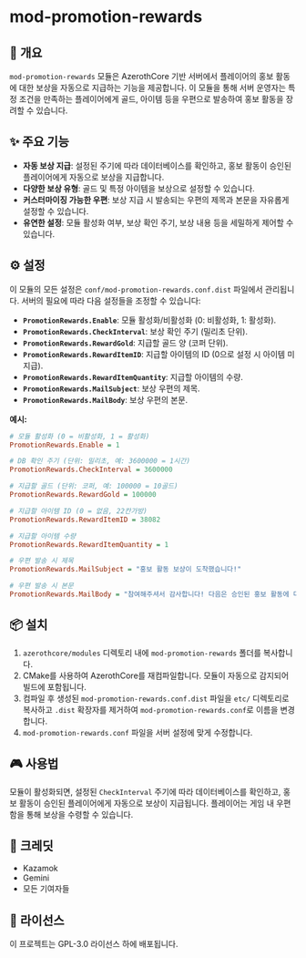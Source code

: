 # mod-promotion-rewards

## 🚀 개요

`mod-promotion-rewards` 모듈은 AzerothCore 기반 서버에서 플레이어의 홍보 활동에 대한 보상을 자동으로 지급하는 기능을 제공합니다. 이 모듈을 통해 서버 운영자는 특정 조건을 만족하는 플레이어에게 골드, 아이템 등을 우편으로 발송하여 홍보 활동을 장려할 수 있습니다.

## ✨ 주요 기능

-   **자동 보상 지급**: 설정된 주기에 따라 데이터베이스를 확인하고, 홍보 활동이 승인된 플레이어에게 자동으로 보상을 지급합니다.
-   **다양한 보상 유형**: 골드 및 특정 아이템을 보상으로 설정할 수 있습니다.
-   **커스터마이징 가능한 우편**: 보상 지급 시 발송되는 우편의 제목과 본문을 자유롭게 설정할 수 있습니다.
-   **유연한 설정**: 모듈 활성화 여부, 보상 확인 주기, 보상 내용 등을 세밀하게 제어할 수 있습니다.

## ⚙️ 설정

이 모듈의 모든 설정은 `conf/mod-promotion-rewards.conf.dist` 파일에서 관리됩니다. 서버의 필요에 따라 다음 설정들을 조정할 수 있습니다:

-   **`PromotionRewards.Enable`**: 모듈 활성화/비활성화 (0: 비활성화, 1: 활성화).
-   **`PromotionRewards.CheckInterval`**: 보상 확인 주기 (밀리초 단위).
-   **`PromotionRewards.RewardGold`**: 지급할 골드 양 (코퍼 단위).
-   **`PromotionRewards.RewardItemID`**: 지급할 아이템의 ID (0으로 설정 시 아이템 미지급).
-   **`PromotionRewards.RewardItemQuantity`**: 지급할 아이템의 수량.
-   **`PromotionRewards.MailSubject`**: 보상 우편의 제목.
-   **`PromotionRewards.MailBody`**: 보상 우편의 본문.

**예시:**
```ini
# 모듈 활성화 (0 = 비활성화, 1 = 활성화)
PromotionRewards.Enable = 1

# DB 확인 주기 (단위: 밀리초, 예: 3600000 = 1시간)
PromotionRewards.CheckInterval = 3600000

# 지급할 골드 (단위: 코퍼, 예: 100000 = 10골드)
PromotionRewards.RewardGold = 100000

# 지급할 아이템 ID (0 = 없음, 22칸가방)
PromotionRewards.RewardItemID = 38082

# 지급할 아이템 수량
PromotionRewards.RewardItemQuantity = 1

# 우편 발송 시 제목
PromotionRewards.MailSubject = "홍보 활동 보상이 도착했습니다!"

# 우편 발송 시 본문
PromotionRewards.MailBody = "참여해주셔서 감사합니다! 다음은 승인된 홍보 활동에 대한 보상입니다."
```

## 📦 설치

1.  `azerothcore/modules` 디렉토리 내에 `mod-promotion-rewards` 폴더를 복사합니다.
2.  CMake를 사용하여 AzerothCore를 재컴파일합니다. 모듈이 자동으로 감지되어 빌드에 포함됩니다.
3.  컴파일 후 생성된 `mod-promotion-rewards.conf.dist` 파일을 `etc/` 디렉토리로 복사하고 `.dist` 확장자를 제거하여 `mod-promotion-rewards.conf`로 이름을 변경합니다.
4.  `mod-promotion-rewards.conf` 파일을 서버 설정에 맞게 수정합니다.

## 🎮 사용법

모듈이 활성화되면, 설정된 `CheckInterval` 주기에 따라 데이터베이스를 확인하고, 홍보 활동이 승인된 플레이어에게 자동으로 보상이 지급됩니다. 플레이어는 게임 내 우편함을 통해 보상을 수령할 수 있습니다.

## 👥 크레딧
- Kazamok
- Gemini
- 모든 기여자들

## 📄 라이선스

이 프로젝트는 GPL-3.0 라이선스 하에 배포됩니다.
